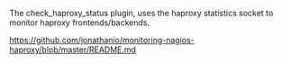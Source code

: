 The check_haproxy_status plugin, uses the haproxy statistics socket to monitor haproxy frontends/backends.

https://github.com/jonathanio/monitoring-nagios-haproxy/blob/master/README.md

